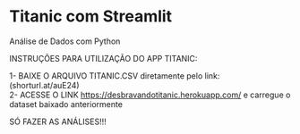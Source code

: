 # Titanic com Streamlit
Análise de Dados com Python

INSTRUÇÕES PARA UTILIZAÇÃO DO APP TITANIC:

1- BAIXE O ARQUIVO TITANIC.CSV diretamente pelo link: (shorturl.at/auE24) <br>
2- ACESSE O LINK https://desbravandotitanic.herokuapp.com/ e carregue o dataset baixado anteriormente

SÓ FAZER AS ANÁLISES!!!
